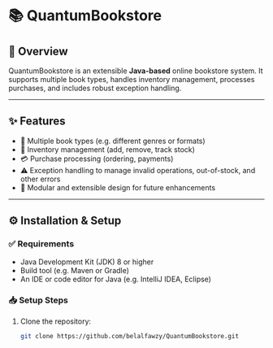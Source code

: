 # 📚 QuantumBookstore

## 📌 Overview
QuantumBookstore is an extensible **Java-based** online bookstore system. It supports multiple book types, handles inventory management, processes purchases, and includes robust exception handling.

---

## ✨ Features
- 📕 Multiple book types (e.g. different genres or formats)  
- 🛒 Inventory management (add, remove, track stock)  
- 💳 Purchase processing (ordering, payments)  
- ⚠️ Exception handling to manage invalid operations, out-of-stock, and other errors  
- 🔧 Modular and extensible design for future enhancements  

---

## ⚙️ Installation & Setup

### ✅ Requirements
- Java Development Kit (JDK) 8 or higher  
- Build tool (e.g. Maven or Gradle)  
- An IDE or code editor for Java (e.g. IntelliJ IDEA, Eclipse)  

### 📥 Setup Steps
1. Clone the repository:  
   ```bash
   git clone https://github.com/belalfawzy/QuantumBookstore.git
